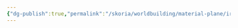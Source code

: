 ```yaml
---
{"dg-publish":true,"permalink":"/skoria/worldbuilding/material-plane/irasnian-wastes/zersas/","noteIcon":"Region","created":"2023-06-07T21:46:35.057+02:00","updated":"2023-06-07T21:50:11.376+02:00"}
---
```



